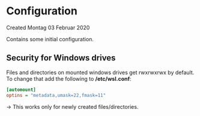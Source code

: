 # Configuration
Created Montag 03 Februar 2020

Contains some initial configuration.

Security for Windows drives
---------------------------
Files and directories on mounted windows drives get rwxrwxrwx by default. To change that add the following to **/etc/wsl.conf**:
```ini
[automount]
optins = "metadata,umask=22,fmask=11"
```

-> This works only for newly created files/directories.

